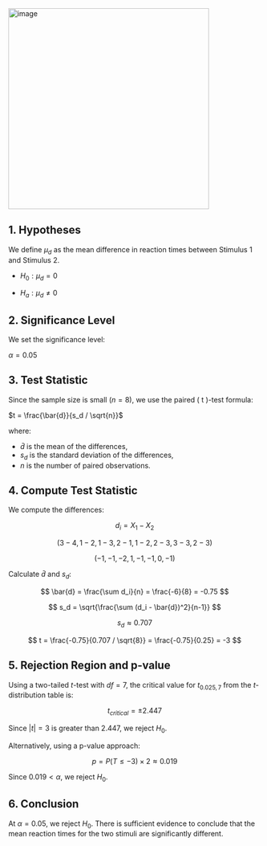 <img width="400" alt="image" src="https://github.com/user-attachments/assets/9b0caf34-4769-489f-a6fb-1b756ba34981" />

## 1. Hypotheses
We define $\mu_d$ as the mean difference in reaction times between Stimulus 1 and Stimulus 2.

- $H_0: \mu_d = 0 \quad$

- $H_a: \mu_d \neq 0 \quad$


## 2. Significance Level
We set the significance level:

$\alpha = 0.05$

## 3. Test Statistic
Since the sample size is small $( n = 8 )$, we use the paired \( t \)-test formula:

$t = \frac{\bar{d}}{s_d / \sqrt{n}}$

where:
- $\bar{d}$ is the mean of the differences,
- $s_d$ is the standard deviation of the differences,
- $n$ is the number of paired observations.

## 4. Compute Test Statistic
We compute the differences:

$$
d_i = X_1 - X_2
$$

$$
(3 - 4, 1 - 2, 1 - 3, 2 - 1, 1 - 2, 2 - 3, 3 - 3, 2 - 3)
$$

$$
(-1, -1, -2, 1, -1, -1, 0, -1)
$$

Calculate $\bar{d}$ and $s_d$:

$$
\bar{d} = \frac{\sum d_i}{n} = \frac{-6}{8} = -0.75
$$

$$
s_d = \sqrt{\frac{\sum (d_i - \bar{d})^2}{n-1}}
$$

$$
s_d \approx 0.707
$$

$$
t = \frac{-0.75}{0.707 / \sqrt{8}} = \frac{-0.75}{0.25} = -3
$$

## 5. Rejection Region and p-value
Using a two-tailed $t$-test with $df = 7$, the critical value for $t_{0.025, 7}$ from the $t$-distribution table is:

$$
t_{critical} = \pm 2.447
$$

Since $|t| = 3$ is greater than 2.447, we reject $H_0$.

Alternatively, using a p-value approach:

$$
p = P(T \leq -3) \times 2 \approx 0.019
$$

Since $0.019 < \alpha$, we reject $H_0$.

## 6. Conclusion
At $\alpha = 0.05$, we reject $H_0$. There is sufficient evidence to conclude that the mean reaction times for the two stimuli are significantly different.
